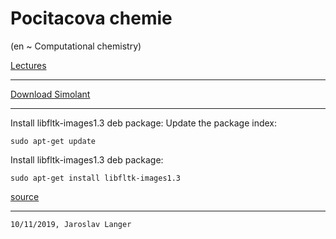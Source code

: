# Pocitacova chemie
(en ~ Computational chemistry)

[Lectures](https://old.vscht.cz/fch/cz/pomucky/kolafa/N403017.html)

---

[Download Simolant](https://old.vscht.cz/fch/software/simolant/index-cz.html)

---

Install libfltk-images1.3 deb package:
Update the package index:
```
sudo apt-get update
```
Install libfltk-images1.3 deb package:
```
sudo apt-get install libfltk-images1.3
```
[source](https://ubuntu.pkgs.org/16.04/ubuntu-universe-i386/libfltk-images1.3_1.3.3-7_i386.deb.html)

---
`10/11/2019, Jaroslav Langer`
